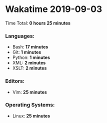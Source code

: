 # Wakatime 2019-09-03

Time Total: **0 hours 25 minutes**

### Languages:
- Bash: **17 minutes** 
- Git: **1 minutes** 
- Python: **1 minutes** 
- XML: **2 minutes** 
- XSLT: **2 minutes** 

### Editors:
- Vim: **25 minutes** 

### Operating Systems:
- Linux: **25 minutes** 

